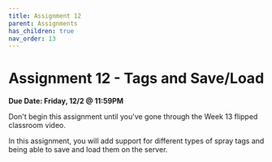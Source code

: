 ```yaml
---
title: Assignment 12
parent: Assignments
has_children: true
nav_order: 13
---
```


# Assignment 12 - Tags and Save/Load

**Due Date: Friday, 12/2 @ 11:59PM**

Don't begin this assignment until you've gone through the Week 13 flipped classroom video.

In this assignment, you will add support for different types of spray tags and being able to save and load them on the server.
